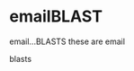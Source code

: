 # emailBLAST
email...BLASTS
these are email























































































blasts
